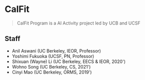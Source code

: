 # CalFit 
> CalFit Program is a AI Activity project led by UCB and UCSF

## Staff
* Anil Aswani (UC Berkeley, IEOR, Professor)
* Yoshimi Fukuoka (UCSF, PN, Professor)
* Shixuan (Wayne) Li (UC Berkeley, EECS & IEOR, 2020')
* Wohno Song (UC Berkeley, CS, 2021')
* Cinyi Mao (UC Berkeley, ORMS, 2019')

